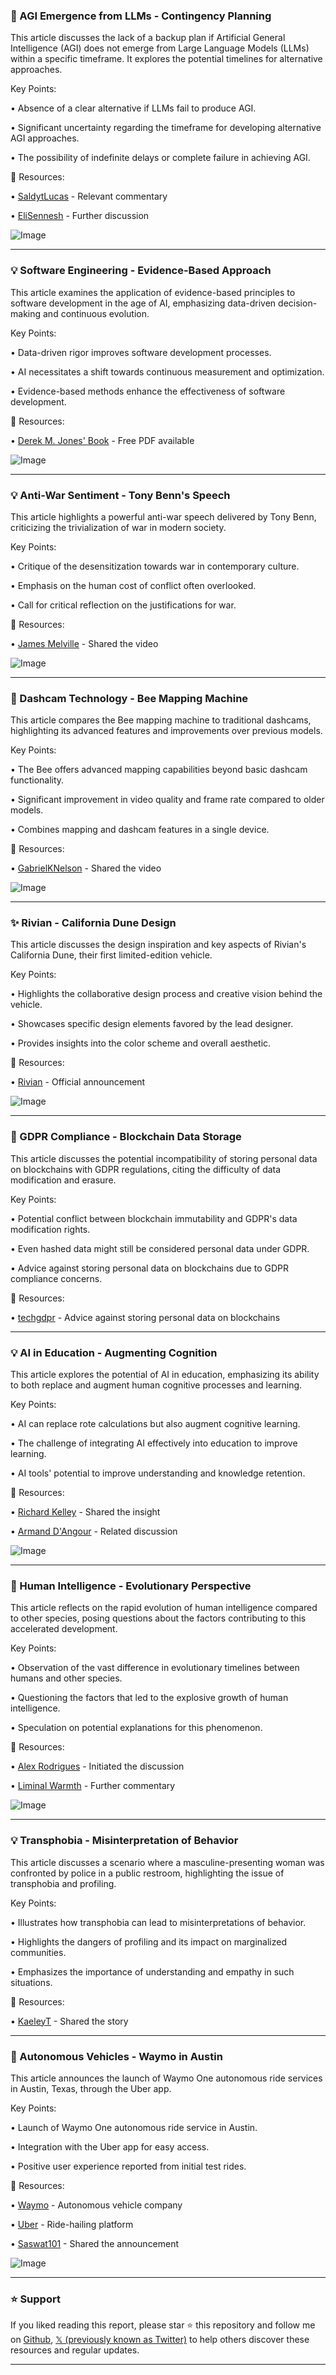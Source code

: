 ### 🤖 AGI Emergence from LLMs - Contingency Planning

This article discusses the lack of a backup plan if Artificial General Intelligence (AGI) does not emerge from Large Language Models (LLMs) within a specific timeframe.  It explores the potential timelines for alternative approaches.

Key Points:

• Absence of a clear alternative if LLMs fail to produce AGI.


• Significant uncertainty regarding the timeframe for developing alternative AGI approaches.


• The possibility of indefinite delays or complete failure in achieving AGI.


🔗 Resources:

• [SaldytLucas](https://x.com/SaldytLucas) - Relevant commentary


• [EliSennesh](https://x.com/EliSennesh) -  Further discussion


![Image](https://pbs.twimg.com/media/GlTiFJwakAA_RyL?format=png&name=small)


---
### 💡 Software Engineering - Evidence-Based Approach

This article examines the application of evidence-based principles to software development in the age of AI, emphasizing data-driven decision-making and continuous evolution.

Key Points:

•  Data-driven rigor improves software development processes.


•  AI necessitates a shift towards continuous measurement and optimization.


•  Evidence-based methods enhance the effectiveness of software development.


🔗 Resources:

• [Derek M. Jones' Book](https://www.amazon.com/Evidence-Based-Software-Engineering-Derek-Jones/dp/1449371362) -  Free PDF available


![Image](https://pbs.twimg.com/media/GlX-m5UW0AAuIhK?format=jpg&name=small)


---
### 💡 Anti-War Sentiment - Tony Benn's Speech

This article highlights a powerful anti-war speech delivered by Tony Benn, criticizing the trivialization of war in modern society.


Key Points:

•  Critique of the desensitization towards war in contemporary culture.


•  Emphasis on the human cost of conflict often overlooked.


•  Call for critical reflection on the justifications for war.


🔗 Resources:

• [James Melville](https://x.com/JamesMelville) - Shared the video


![Image](https://pbs.twimg.com/amplify_video_thumb/1897656478053363712/img/HzdMA4kezdbn96o-.jpg)



---
### 🚀 Dashcam Technology - Bee Mapping Machine

This article compares the Bee mapping machine to traditional dashcams, highlighting its advanced features and improvements over previous models.

Key Points:

•  The Bee offers advanced mapping capabilities beyond basic dashcam functionality.


•  Significant improvement in video quality and frame rate compared to older models.


•  Combines mapping and dashcam features in a single device.


🔗 Resources:

• [GabrielKNelson](https://x.com/GabrielKNelson) - Shared the video


![Image](https://pbs.twimg.com/ext_tw_video_thumb/1897345301301886976/pu/img/PblDSCoUT_vpFEyz.jpg)


---
### ✨ Rivian - California Dune Design

This article discusses the design inspiration and key aspects of Rivian's California Dune, their first limited-edition vehicle.


Key Points:

•  Highlights the collaborative design process and creative vision behind the vehicle.


•  Showcases specific design elements favored by the lead designer.


•  Provides insights into the color scheme and overall aesthetic.


🔗 Resources:

• [Rivian](https://x.com/Rivian) -  Official announcement


![Image](https://pbs.twimg.com/media/GlS18agWAAAkOha.jpg)


---
### 🤖 GDPR Compliance - Blockchain Data Storage

This article discusses the potential incompatibility of storing personal data on blockchains with GDPR regulations, citing the difficulty of data modification and erasure.


Key Points:

•  Potential conflict between blockchain immutability and GDPR's data modification rights.


•  Even hashed data might still be considered personal data under GDPR.


•  Advice against storing personal data on blockchains due to GDPR compliance concerns.


🔗 Resources:

• [techgdpr](https://www.techgdpr.com/) -  Advice against storing personal data on blockchains


---
### 💡 AI in Education - Augmenting Cognition

This article explores the potential of AI in education, emphasizing its ability to both replace and augment human cognitive processes and learning.


Key Points:

•  AI can replace rote calculations but also augment cognitive learning.


•  The challenge of integrating AI effectively into education to improve learning.


•  AI tools' potential to improve understanding and knowledge retention.


🔗 Resources:

• [Richard Kelley](https://x.com/richardkelley) - Shared the insight


• [Armand D'Angour](https://x.com/ArmandDAngour) - Related discussion


![Image](https://pbs.twimg.com/media/GlSaHwhXAAA9Ezx?format=jpg&name=small)


---
### 🤖 Human Intelligence - Evolutionary Perspective

This article reflects on the rapid evolution of human intelligence compared to other species, posing questions about the factors contributing to this accelerated development.


Key Points:

•  Observation of the vast difference in evolutionary timelines between humans and other species.


•  Questioning the factors that led to the explosive growth of human intelligence.


•  Speculation on potential explanations for this phenomenon.


🔗 Resources:

• [Alex Rodrigues](https://x.com/alexrodriguesca) -  Initiated the discussion


• [Liminal Warmth](https://x.com/liminal_warmth) -  Further commentary


![Image](https://pbs.twimg.com/media/GlEliSqWsAAmfU0?format=jpg&name=small)


---
### 💡 Transphobia - Misinterpretation of Behavior

This article discusses a scenario where a masculine-presenting woman was confronted by police in a public restroom, highlighting the issue of transphobia and profiling.


Key Points:

•  Illustrates how transphobia can lead to misinterpretations of behavior.


•  Highlights the dangers of profiling and its impact on marginalized communities.


•  Emphasizes the importance of understanding and empathy in such situations.


🔗 Resources:

• [KaeleyT](https://x.com/KaeleyT) - Shared the story


---
### 🚀 Autonomous Vehicles - Waymo in Austin

This article announces the launch of Waymo One autonomous ride services in Austin, Texas, through the Uber app.

Key Points:

•  Launch of Waymo One autonomous ride service in Austin.


•  Integration with the Uber app for easy access.


•  Positive user experience reported from initial test rides.


🔗 Resources:

• [Waymo](https://x.com/Waymo) - Autonomous vehicle company


• [Uber](https://x.com/Uber) - Ride-hailing platform


• [Saswat101](https://x.com/saswat101) -  Shared the announcement


![Image](https://pbs.twimg.com/media/GlMf5VTX0AAPfmb.jpg)


---

### ⭐️ Support

If you liked reading this report, please star ⭐️ this repository and follow me on [Github](https://github.com/Drix10), [𝕏 (previously known as Twitter)](https://x.com/DRIX_10_) to help others discover these resources and regular updates.

---